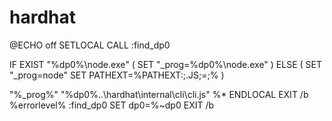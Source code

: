 # hardhat

@ECHO off SETLOCAL CALL :find\_dp0

IF EXIST "%dp0%\node.exe" \( SET "\_prog=%dp0%\node.exe" \) ELSE \( SET "\_prog=node" SET PATHEXT=%PATHEXT:;.JS;=;% \)

"%\_prog%" "%dp0%..\hardhat\internal\cli\cli.js" %\* ENDLOCAL EXIT /b %errorlevel% :find\_dp0 SET dp0=%~dp0 EXIT /b

